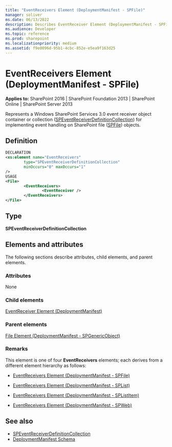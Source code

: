 ```yaml
---
title: "EventReceivers Element (DeploymentManifest - SPFile)"
manager: soliver
ms.date: 06/13/2022
description: Describes EventReceiver Element (DeploymentManifest - SPFile) and includes information on elements and attributes.
ms.audience: Developer
ms.topic: reference
ms.prod: sharepoint
ms.localizationpriority: medium
ms.assetid: f9e0096d-95b1-4cbc-852e-e5ea9f163d25
---
```


# EventReceivers Element (DeploymentManifest - SPFile)

**Applies to:** SharePoint 2016 | SharePoint Foundation 2013 | SharePoint Online | SharePoint Server 2013 
  
Represents a Windows SharePoint Services 3.0 event receiver object container or collection ([SPEventReceiverDefinitionCollection](https://msdn.microsoft.com/library/Microsoft.SharePoint.SPEventReceiverDefinitionCollection.aspx)) for implementing event handling on SharePoint file ([SPFile](https://msdn.microsoft.com/library/Microsoft.SharePoint.SPFile.aspx)) objects. 

## Definition

```XML
DECLARATION
<xs:element name="EventReceivers"
        type="SPEventReceiverDefinitionCollection" 
        minOccurs="0" maxOccurs="1" 
/>
USAGE
<File>
        <EventReceivers>
                <EventReceiver />
        </EventReceivers>
</File>

```

## Type

**SPEventReceiverDefinitionCollection**
  
## Elements and attributes

The following sections describe attributes, child elements, and parent elements.

### Attributes

None
   
### Child elements

[EventReceiver Element (DeploymentManifest)](eventreceiver-element-deploymentmanifest.md)
   
### Parent elements

[File Element (DeploymentManifest - SPGenericObject)](file-element-deploymentmanifestspgenericobject.md)
   
### Remarks

This element is one of four **EventReceivers** elements; each derives from a different element hierarchy as follows: 
  
- [EventReceivers Element (DeploymentManifest - SPFile)](eventreceivers-element-deploymentmanifestspfile.md)
    
- [EventReceivers Element (DeploymentManifest - SPList)](eventreceivers-element-deploymentmanifestsplist.md)
    
- [EventReceivers Element (DeploymentManifest - SPListItem)](eventreceivers-element-deploymentmanifestsplistitem.md)
    
- [EventReceivers Element (DeploymentManifest - SPWeb)](eventreceivers-element-deploymentmanifestspweb.md)
    
## See also

- [SPEventReceiverDefinitionCollection](https://msdn.microsoft.com/library/Microsoft.SharePoint.SPEventReceiverDefinitionCollection.aspx)
- [DeploymentManifest Schema](deploymentmanifest-schema.md)

